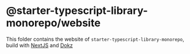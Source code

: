 # @starter-typescript-library-monorepo/website

This folder contains the website of `starter-typescript-library-monorepo`, build with [NextJS](https://nextjs.org/) and [Dokz](https://github.com/remorses/dokz)
